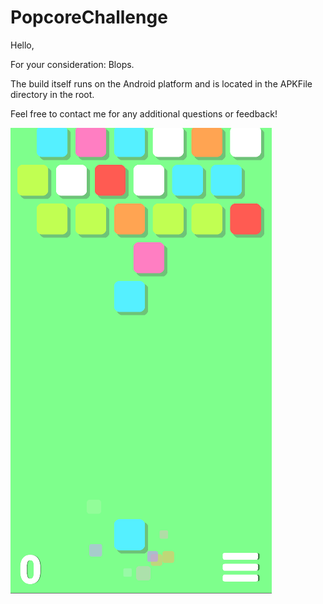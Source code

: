 # PopcoreChallenge

Hello,

For your consideration: Blops.

The build itself runs on the Android platform and is located in the APKFile directory in the root.

Feel free to contact me for any additional questions or feedback!

![](BloksTitle.png)
